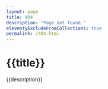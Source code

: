 ```yaml
---
layout: page
title: 404
description: "Page not found."
eleventyExcludeFromCollections: true
permalink: /404.html
---
```


<div class="container">
    <h1>{{title}}</h1>
    <p>{{description}}</p>
</div>